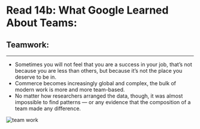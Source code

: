 # Read 14b: What Google Learned About Teams:

## Teamwork:
--------------------------------------------------------------------------------------------
- Sometimes you will not feel that you are a success in your job, that’s not because you are less than others, but because it’s not the place you deserve to be in.
- Commerce becomes increasingly global and complex, the bulk of modern work is more and more team-based.
- No matter how researchers arranged the data, though, it was almost impossible to find patterns — or any evidence that the composition of a team made any difference.


![team work](https://lh3.googleusercontent.com/WoEndGBktygDX0qRAmhbuivBwYmXpZWdBwWiyHf5Oxq3NBnPWn5h1p0Il8zM8Ab4azQX=s148)

